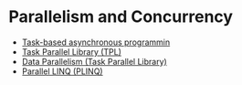 # Parallelism and Concurrency 



- [Task-based asynchronous programmin](https://learn.microsoft.com/en-us/dotnet/standard/parallel-programming/task-based-asynchronous-programming)
- [Task Parallel Library (TPL)](https://learn.microsoft.com/en-us/dotnet/standard/parallel-programming/task-parallel-library-tpl)
- [Data Parallelism (Task Parallel Library)](https://learn.microsoft.com/en-us/dotnet/standard/parallel-programming/data-parallelism-task-parallel-library)
- [Parallel LINQ (PLINQ)](https://learn.microsoft.com/en-us/dotnet/standard/parallel-programming/introduction-to-plinq)

